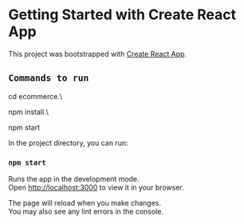 # Getting Started with Create React App

This project was bootstrapped with [Create React App](https://github.com/facebook/create-react-app).

## `Commands to run`

cd ecommerce.\

npm install.\

npm start

In the project directory, you can run:

### `npm start`

Runs the app in the development mode.\
Open [http://localhost:3000](http://localhost:3000) to view it in your browser.

The page will reload when you make changes.\
You may also see any lint errors in the console.
